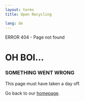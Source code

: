 ```yaml
---
layout: terms
title: Open Recycling

lang: de
---
```


ERROR 404 - Page not found

# OH BOI... 
### SOMETHING WENT WRONG

This page must have taken a day off. 

Go back to our [homepage](/{{page.lang}}/index.html).

